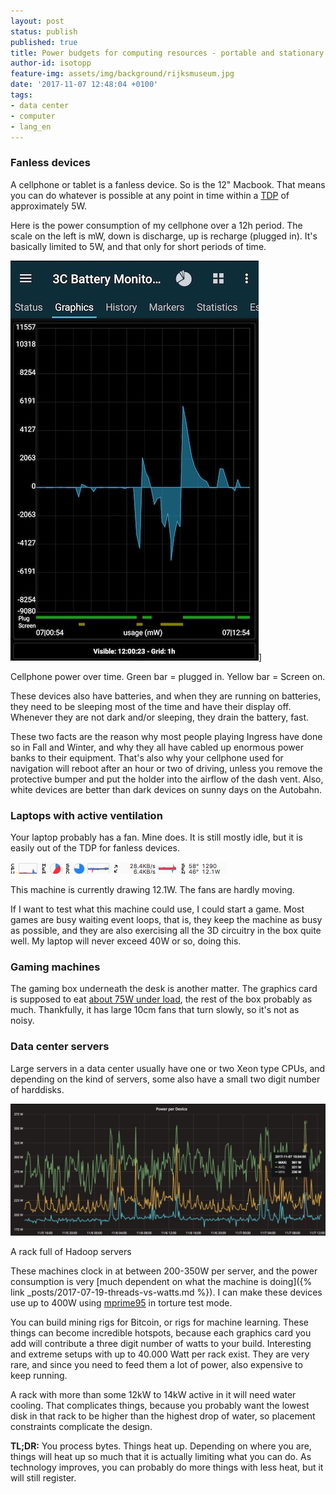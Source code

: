```yaml
---
layout: post
status: publish
published: true
title: Power budgets for computing resources - portable and stationary
author-id: isotopp
feature-img: assets/img/background/rijksmuseum.jpg
date: '2017-11-07 12:48:04 +0100'
tags:
- data center
- computer
- lang_en
---
```


### Fanless devices

A cellphone or tablet is a fanless device. So is the 12"
Macbook. That means you can do whatever is possible at any point
in time within a
[TDP](https://en.wikipedia.org/wiki/Thermal_design_power) of
approximately 5W.

Here is the power consumption of my cellphone over a 12h period.
The scale on the left is mW, down is discharge, up is recharge
(plugged in). It's basically limited to 5W, and that only for
short periods of time.

![](/uploads/2017/11/power-budget.jpg)]

Cellphone power over time. Green bar = plugged in. Yellow bar =
Screen on.

These devices also have batteries, and when they are running on
batteries, they need to be sleeping most of the time and have
their display off. Whenever they are not dark and/or sleeping,
they drain the battery, fast.

These two facts are the reason why most people playing Ingress
have done so in Fall and Winter, and why they all have cabled up
enormous power banks to their equipment. That's also why your
cellphone used for navigation will reboot after an hour or two
of driving, unless you remove the protective bumper and put the
holder into the airflow of the dash vent. Also, white devices
are better than dark devices on sunny days on the Autobahn.

### Laptops with active ventilation

Your laptop probably has a fan. Mine does. It is still mostly
idle, but it is easily out of the TDP for fanless devices.

![](/uploads/2017/11/Screen-Shot-2017-11-07-at-12.34.50.png) 

This machine is currently drawing 12.1W. The fans are hardly
moving.

If I want to test what this machine could use, I could start a
game. Most games are busy waiting event loops, that is, they
keep the machine as busy as possible, and they are also
exercising all the 3D circuitry in the box quite well. My laptop
will never exceed 40W or so, doing this. 


### Gaming machines

The gaming box underneath the desk is another matter. The
graphics card is supposed to eat 
[about 75W under load](http://www.tomshardware.com/reviews/nvidia-geforce-gtx-1070-8gb-pascal-performance,4585-7.html),
the rest of the box probably as much. Thankfully, it has large
10cm fans that turn slowly, so it's not as noisy.

### Data center servers

Large servers in a data center usually have one or two Xeon type
CPUs, and depending on the kind of servers, some also have a
small two digit number of harddisks. 

![](/uploads/2017/11/hadoop.jpg)

A rack full of Hadoop servers

These machines clock in at between 200-350W per server, and the
power consumption is very 
[much dependent on what the machine is doing]({% link _posts/2017-07-19-threads-vs-watts.md %}).
I can make these devices use up to 400W using
[mprime95](https://www.mersenne.org/download/) in torture test
mode.

You can build mining rigs for Bitcoin, or rigs for machine
learning. These things can become incredible hotspots, because
each graphics card you add will contribute a three digit number
of watts to your build. Interesting and extreme setups with up
to 40.000 Watt per rack exist. They are very rare, and since you
need to feed them a lot of power, also expensive to keep
running.

A rack with more than some 12kW to 14kW active in it will need
water cooling. That complicates things, because you probably
want the lowest disk in that rack to be higher than the highest
drop of water, so placement constraints complicate the design.

**TL;DR:** You process bytes. Things heat up. Depending on where
you are, things will heat up so much that it is actually
limiting what you can do. As technology improves, you can
probably do more things with less heat, but it will still
register.

